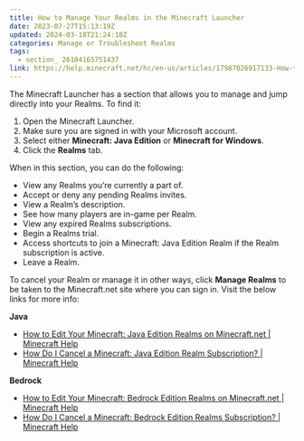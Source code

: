 ```yaml
---
title: How to Manage Your Realms in the Minecraft Launcher
date: 2023-07-27T15:13:19Z
updated: 2024-03-18T21:24:18Z
categories: Manage or Troubleshoot Realms
tags:
  - section_ 26104165751437
link: https://help.minecraft.net/hc/en-us/articles/17987026917133-How-to-Manage-Your-Realms-in-the-Minecraft-Launcher
---
```


The Minecraft Launcher has a section that allows you to manage and jump directly into your Realms. To find it:

1.  Open the Minecraft Launcher.
2.  Make sure you are signed in with your Microsoft account.
3.  Select either **Minecraft: Java Edition** or **Minecraft for Windows**.
4.  Click the **Realms** tab.

When in this section, you can do the following:

- View any Realms you’re currently a part of.
- Accept or deny any pending Realms invites.
- View a Realm’s description.
- See how many players are in-game per Realm.
- View any expired Realms subscriptions.
- Begin a Realms trial.
- Access shortcuts to join a Minecraft: Java Edition Realm if the Realm subscription is active.
- Leave a Realm.

To cancel your Realm or manage it in other ways, click **Manage Realms** to be taken to the Minecraft.net site where you can sign in. Visit the below links for more info:

**Java**

- [How to Edit Your Minecraft: Java Edition Realms on Minecraft.net \| Minecraft Help](https://help.minecraft.net/hc/en-us/articles/15938089626253)
- [How Do I Cancel a Minecraft: Java Edition Realm Subscription? \| Minecraft Help](../Manage-Realms-Subscriptions/How-Do-I-Cancel-a-Minecraft-Java-Edition-Realm-Subscription.md)

**Bedrock**

- [How to Edit Your Minecraft: Bedrock Edition Realms on Minecraft.net \| Minecraft Help](./How-To-Edit-Your-Realms-on-Minecraft-net.md)
- [How Do I Cancel a Minecraft: Bedrock Edition Realms Subscription? \| Minecraft Help](../Manage-Realms-Subscriptions/How-Do-I-Cancel-a-Minecraft-Bedrock-Edition-Realms-Subscription.md)
